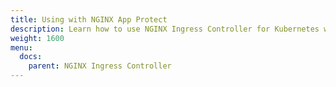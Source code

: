 ```yaml
---
title: Using with NGINX App Protect
description: Learn how to use NGINX Ingress Controller for Kubernetes with NGINX App Protect.
weight: 1600
menu:
  docs:
    parent: NGINX Ingress Controller
---
```

